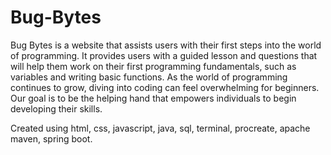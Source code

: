 # Bug-Bytes

Bug Bytes is a website that assists users with their first steps into the world of programming. It provides users with a guided lesson and questions that will help them work on their first programming fundamentals, such as variables and writing basic functions. As the world of programming continues to grow, diving into coding can feel overwhelming for beginners. Our goal is to be the helping hand that empowers individuals to begin developing their skills.

Created using html, css, javascript, java, sql, terminal, procreate, apache maven, spring boot.
